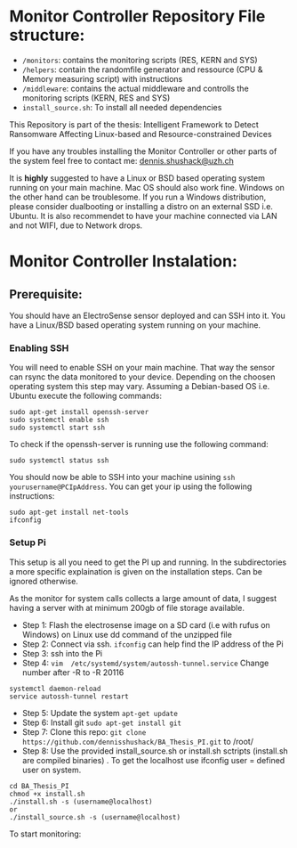 # Monitor Controller Repository File structure:
* `/monitors`: contains the monitoring scripts (RES, KERN and SYS)
* `/helpers`: contain the randomfile generator and ressource (CPU & Memory measuring script) with instructions
* `/middleware`: contains the actual middleware and controlls the monitoring scripts (KERN, RES and SYS)
* `install_source.sh`: To install all needed dependencies

This Repository is part of the thesis: 
Intelligent Framework to Detect Ransomware Affecting Linux-based and Resource-constrained Devices

If you have any troubles installing the Monitor Controller or other parts of the system feel free to contact me: dennis.shushack@uzh.ch



It is **highly** suggested to have a Linux or BSD based operating system running on your main machine. Mac OS should also work fine.
Windows on the other hand can be troublesome. If you run a Windows distribution, please consider dualbooting or installing a distro on an external SSD i.e. Ubuntu. It is also recommendet to have your machine connected via LAN and not WIFI, due to Network drops.

# Monitor Controller Instalation:

## Prerequisite:
You should have an ElectroSense sensor deployed and can SSH into it. 
You have a Linux/BSD based operating system running on your machine.

### Enabling SSH 
You will need to enable SSH on your main machine. That way the sensor can rsync the data monitored to your device. Depending on the choosen operating system this step may vary. Assuming a Debian-based OS i.e. Ubuntu execute the following commands:
```
sudo apt-get install openssh-server
sudo systemctl enable ssh
sudo systemctl start ssh
```

To check if the openssh-server is running use the following command:
```
sudo systemctl status ssh
```
You should now be able to SSH into your machine usining `ssh yourusername@PCIpAddress`. You can get your ip using the following instructions:
```
sudo apt-get install net-tools
ifconfig
```



### Setup Pi

This setup is all you need to get the PI up and running. In the subdirectories a more specific explaination is given on the installation steps. Can be ignored otherwise.

As the monitor for system calls collects a large amount of data, I suggest having a server with at minimum 200gb of file storage available.

* Step 1: Flash the electrosense image on a SD card (i.e with rufus on Windows) on Linux use dd command of the unzipped file
* Step 2: Connect via ssh. `ifconfig` can help find the IP address of the Pi
* Step 3: ssh into the Pi
* Step 4: `vim  /etc/systemd/system/autossh-tunnel.service` Change number after -R to -R 20116
```
systemctl daemon-reload
service autossh-tunnel restart 
```
* Step 5: Update the system `apt-get update`
* Step 6: Install git `sudo apt-get install git`
* Step 7: Clone this repo: `git clone https://github.com/dennisshushack/BA_Thesis_PI.git` to /root/
* Step 8: Use the provided install_source.sh or install.sh sctripts (install.sh are compiled binaries) . To get the localhost use ifconfig user = defined user on system.
```
cd BA_Thesis_PI
chmod +x install.sh
./install.sh -s (username@localhost)
or 
./install_source.sh -s (username@localhost)
```

To start monitoring:
